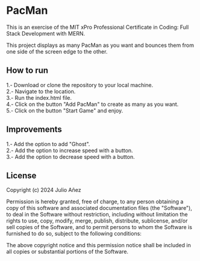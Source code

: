 # PacMan

This is an exercise of the MIT xPro Professional Certificate in Coding: Full Stack Development with MERN.

This project displays as many PacMan as you want and bounces them from one side of the screen edge to the other.

## How to run

1.- Download or clone the repository to your local machine.<br />
2.- Navigate to the location.<br />
3.- Run the index.html file.<br />
4.- Click on the button "Add PacMan" to create as many as you want.<br />
5.- Click on the button "Start Game" and enjoy.


## Improvements

1.- Add the option to add "Ghost".<br />
2.- Add the option to increase speed with a button.<br />
3.- Add the option to decrease speed with a button.<br />

## License

Copyright (c) 2024 Julio Añez

Permission is hereby granted, free of charge, to any person obtaining a copy of this software and associated documentation files (the "Software"), to deal in the Software without restriction, including without limitation the rights to use, copy, modify, merge, publish, distribute, sublicense, and/or sell copies of the Software, and to permit persons to whom the Software is furnished to do so, subject to the following conditions:

The above copyright notice and this permission notice shall be included in all copies or substantial portions of the Software.
